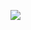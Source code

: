 ![](https://komarev.com/ghpvc/?username=deoffuscated&label=PROFILE+VIEWS&color=ff69b4&style=plastic)
